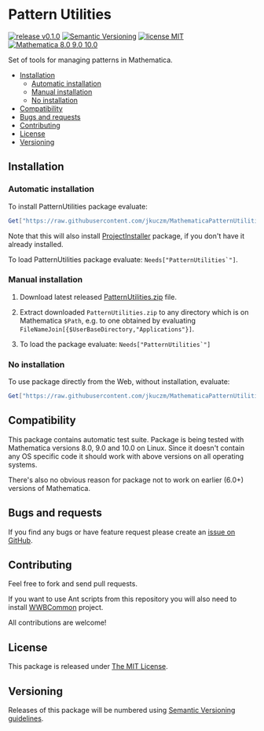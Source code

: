 # Pattern Utilities

[![release v0.1.0](http://img.shields.io/badge/release-v0.1.0-orange.svg)](https://github.com/jkuczm/MathematicaPatternUtilities/releases/latest)
[![Semantic Versioning](http://jkuczm.github.io/media/images/SemVer-2.0.0-brightgreen.svg)](http://semver.org/spec/v2.0.0.html)
[![license MIT](http://jkuczm.github.io/media/images/license-MIT-blue.svg)](https://github.com/jkuczm/MathematicaPatternUtilities/blob/master/LICENSE)
[![Mathematica 8.0 9.0 10.0](http://jkuczm.github.io/media/images/Mathematica-8.0_9.0_10.0-brightgreen.svg)](#compatibility)


Set of tools for managing patterns in Mathematica.


* [Installation](#installation)
    * [Automatic installation](#automatic-installation)
    * [Manual installation](#manual-installation)
    * [No installation](#no-installation)
* [Compatibility](#compatibility)
* [Bugs and requests](#bugs-and-requests)
* [Contributing](#contributing)
* [License](#license)
* [Versioning](#versioning)



## Installation


### Automatic installation

To install PatternUtilities package evaluate:
```Mathematica
Get["https://raw.githubusercontent.com/jkuczm/MathematicaPatternUtilities/master/BootstrapInstall.m"]
```

Note that this will also install
[ProjectInstaller](https://github.com/lshifr/ProjectInstaller) package, if you
don't have it already installed.

To load PatternUtilities package evaluate: ``Needs["PatternUtilities`"]``.


### Manual installation

1. Download latest released
   [PatternUtilities.zip](https://github.com/jkuczm/MathematicaPatternUtilities/releases/download/v0.1.0/PatternUtilities.zip)
   file.

2. Extract downloaded `PatternUtilities.zip` to any directory which is on
   Mathematica `$Path`, e.g. to one obtained by evaluating
   `FileNameJoin[{$UserBaseDirectory,"Applications"}]`.

3. To load the package evaluate: ``Needs["PatternUtilities`"]``


### No installation

To use package directly from the Web, without installation, evaluate:
```Mathematica
Get["https://raw.githubusercontent.com/jkuczm/MathematicaPatternUtilities/master/PatternUtilities/PatternUtilities.m"]
```



## Compatibility

This package contains automatic test suite. Package is being tested with
Mathematica versions 8.0, 9.0 and 10.0 on Linux. Since it doesn't contain any
OS specific code it should work with above versions on all operating systems.

There's also no obvious reason for package not to work on earlier (6.0+)
versions of Mathematica.



## Bugs and requests

If you find any bugs or have feature request please create an
[issue on GitHub](https://github.com/jkuczm/MathematicaPatternUtilities/issues).



## Contributing

Feel free to fork and send pull requests.

If you want to use Ant scripts from this repository you will also need to
install [WWBCommon](https://github.com/jkuczm/WWBCommon) project.

All contributions are welcome!



## License

This package is released under
[The MIT License](https://github.com/jkuczm/MathematicaPatternUtilities/blob/master/LICENSE).



## Versioning

Releases of this package will be numbered using
[Semantic Versioning guidelines](http://semver.org/).
